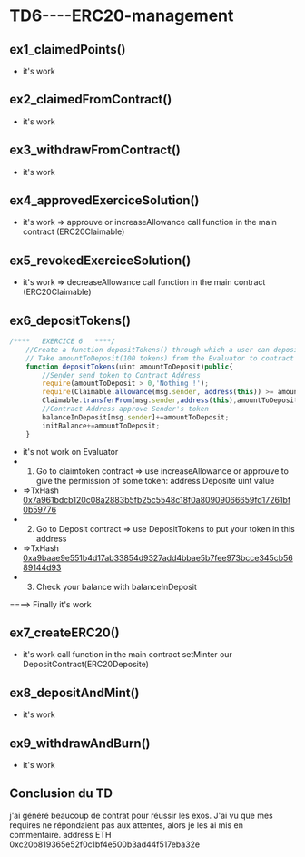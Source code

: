 # TD6----ERC20-management

## ex1_claimedPoints()
- it's work

## ex2_claimedFromContract()
- it's work

## ex3_withdrawFromContract()
- it's work

## ex4_approvedExerciceSolution()
- it's work => approuve or increaseAllowance call function in the main contract (ERC20Claimable)

## ex5_revokedExerciceSolution()
- it's work => decreaseAllowance call function in the main contract (ERC20Claimable)

## ex6_depositTokens()
```js
/****   EXERCICE 6   ****/
    //Create a function depositTokens() through which a user can deposit claimableTokens in ExerciceSolution, using transferFrom
    // Take amountToDeposit(100 tokens) from the Evaluator to contract
    function depositTokens(uint amountToDeposit)public{
        //Sender send token to Contract Address
        require(amountToDeposit > 0,'Nothing !');
        require(Claimable.allowance(msg.sender, address(this)) >= amountToDeposit,'Too Much !');
        Claimable.transferFrom(msg.sender,address(this),amountToDeposit);
        //Contract Address approve Sender's token
        balanceInDeposit[msg.sender]+=amountToDeposit;
        initBalance+=amountToDeposit;
    }
```
- it's not work on Evaluator
- 1) Go to claimtoken contract => use increaseAllowance or approuve to give the permission of some token: address Deposite  uint value
- =>TxHash [0x7a961bdcb120c08a2883b5fb25c5548c18f0a80909066659fd17261bf0b59776](https://rinkeby.etherscan.io/tx/0x7a961bdcb120c08a2883b5fb25c5548c18f0a80909066659fd17261bf0b59776)
- 2) Go to Deposit contract => use DepositTokens to put your token in this address
- =>TxHash [0xa9baae9e551b4d17ab33854d9327add4bbae5b7fee973bcce345cb5689144d93](https://rinkeby.etherscan.io/tx/0xa9baae9e551b4d17ab33854d9327add4bbae5b7fee973bcce345cb5689144d93)
- 3) Check your balance with balanceInDeposit

====> Finally it's work

## ex7_createERC20()
- it's work call function in the main contract setMinter our DepositContract(ERC20Deposite)

## ex8_depositAndMint()
- it's work
## ex9_withdrawAndBurn()
- it's work

## Conclusion du TD
j'ai généré beaucoup de contrat pour réussir les exos. J'ai vu que mes requires ne répondaient pas aux attentes, alors je les ai mis en commentaire.
address ETH 0xc20b819365e52f0c1bf4e500b3ad44f517eba32e
